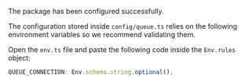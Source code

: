 The package has been configured successfully.

The configuration stored inside `config/queue.ts` relies on the following environment variables so we recommend
validating them.

Open the `env.ts` file and paste the following code inside the `Env.rules` object:

```ts
QUEUE_CONNECTION: Env.schema.string.optional(),
```
